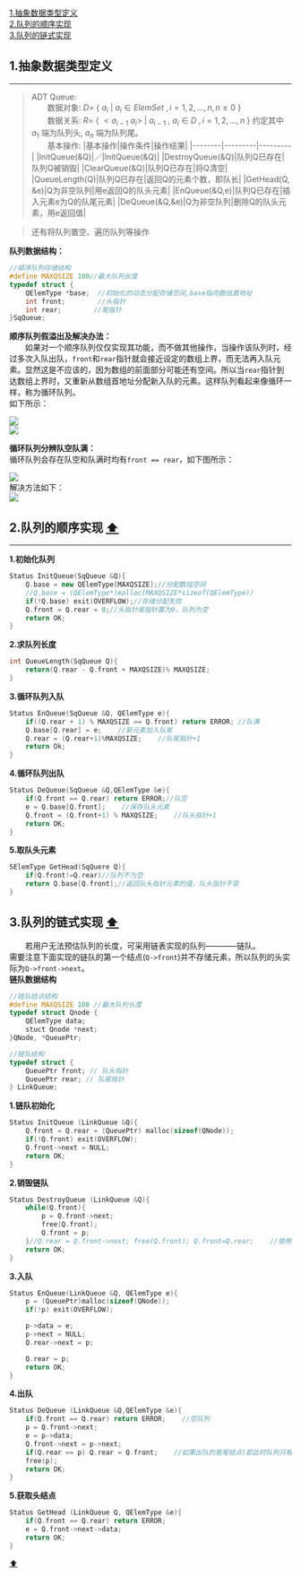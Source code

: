 <span id = "top"></span>  
[1.抽象数据类型定义](#part1)  
[2.队列的顺序实现](#part2)  
[3.队列的链式实现](#part3)  
<span id = "part1"></span>  
## 1.抽象数据类型定义  
---
>ADT Queue:  
>　　数据对象:  $D=$ { $a_i$ | ${a_i}\in{ElemSet}$ $,i=1,2,...,n,n≥0$ }  
>　　数据关系:  $R=$ { $\lt{a_{i-1}}$ ${a_i}\gt$ | ${a_{i-1}}$ , ${a_i}\in{D}$ $,i=1,2,...,n$ } 约定其中 $a_1$ 端为队列头, $a_n$ 端为队列尾。    
>　　基本操作:
>|基本操作|操作条件|操作结果|
>|--------|---------|---------|
>|InitQueue(&Q)|／|InitQueue(&Q)|
>|DestroyQueue(&Q)|队列Q已存在|队列Q被销毁|
>|ClearQueue(&Q)|队列Q已存在|将Q清空|
>|QueueLength(Q)|队列Q已存在|返回Q的元素个数，即队长|
>|GetHead(Q, &e)|Q为非空队列|用e返回Q的队头元素|
>|EnQueue(&Q,e)|队列Q已存在|插入元素e为Q的队尾元素|
>|DeQueue(&Q,&e)|Q为非空队列|删除Q的队头元素，用e返回值|

>还有将队列置空、遍历队列等操作

**队列数据结构：**  
```cpp
//顺序队列存储结构
#define MAXQSIZE 100//最大队列长度
typedef struct {
    QElemType *base;  //初始化的动态分配存储空间,base指向数组首地址
    int front;        //头指针
    int rear;        //尾指针
}SqQueue;
```
**顺序队列假溢出及解决办法：**  
　　如果对一个顺序队列仅仅实现其功能，而不做其他操作，当操作该队列时，经过多次入队出队，``front``和``rear``指针就会接近设定的数组上界，而无法再入队元素。显然这是不应该的，因为数组的前面部分可能还有空间。所以当``rear``指针到达数组上界时，又重新从数组首地址分配新入队的元素。这样队列看起来像循环一样，称为循环队列。  
如下所示：
<div><img src="./images/顺序队列假溢出.png"> </img></div>  
<div><img src="./images/解决队列假上溢的方法.png"> </img></div>  

**循环队列分辨队空队满：**  
循环队列会存在队空和队满时均有``front == rear``，如下图所示：  
<div><img src="./images/分辨队空队满.png"> </img></div>  
解决方法如下：
<div><img src="./images/少用一个元素空间.png"> </img></div>  

<span id = "part2"></span>  
## 2.队列的顺序实现  [:arrow_up:](#top)
---
**1.初始化队列**  
```cpp
Status InitQueue(SqQueue &Q){
    Q.base = new QElemType[MAXQSIZE];//分配数组空间
    //Q.base = (QElemType*)malloc(MAXQSIZE*sizeof(QElemType))
    if(!Q.base) exit(OVERFLOW);//存储分配失败
    Q.front = Q.rear = 0;//头指针尾指针置为0，队列为空
    return OK;
}
```
**2.求队列长度**  
```cpp
int QueueLength(SqQueue Q){
    return(Q.rear - Q.front + MAXQSIZE)% MAXQSIZE;
}
```
**3.循环队列入队**  
```cpp
Status EnQueue(SqQueue &Q, QElemType e){
    if((Q.rear + 1) % MAXQSIZE == Q.front) return ERROR; //队满
    Q.base[Q.rear] = e;    //新元素加入队尾
    Q.rear = (Q.rear+1)%MAXQSIZE;    //队尾指针+1
    return Ok;
}
```
**4.循环队列出队**  
```cpp
Status DeQueue(SqQueue &Q,QElemType &e){
    if(Q.front == Q.rear) return ERROR;//队空
    e = Q.base[Q.front];    //保存队头元素
    Q.front = (Q.front+1) % MAXQSIZE;    //队头指针+1
    return OK;
}
```
**5.取队头元素**  
```cpp
SElemType GetHead(SqQuere Q){
    if(Q.front!=Q.rear)//队列不为空
    return Q.base[Q.front];//返回队头指针元素的值，队头指针不变
}
```
<span id = "part3"></span>  
## 3.队列的链式实现  [:arrow_up:](#top)
　　若用户无法预估队列的长度，可采用链表实现的队列————链队。  
需要注意下面实现的链队的第一个结点(``Q->front``)并不存储元素，所以队列的头实际为``Q->front->next``。  
  **链队数据结构**  
```cpp
//链队结点结构
#define MAXQSIZE 100 //最大队列长度
typedef struct Qnode {
    QElemType data;
    stuct Qnode *next;
}QNode, *QueuePtr;

//链队结构
typedef struct {
    QueuePtr front; // 队头指针
    QueuePtr rear; // 队尾指针
} LinkQueue;
```
**1.链队初始化**  
```cpp
Status InitQueue (LinkQueue &Q){
    Q.front = Q.rear = (QueuePtr) malloc(sizeof(QNode));
    if(!Q.front) exit(OVERFLOW);
    Q.front->next = NULL;
    return OK;
}
```
**2.销毁链队**  
```cpp
Status DestroyQueue (LinkQueue &Q){
    while(Q.front){
        p = Q.front->next;
        free(Q.front);
        Q.front = p;
    }//Q.rear = Q.front->next; free(Q.front); Q.front=Q.rear;    //使用现成的rear指针
    return OK;
}
```
**3.入队**  
```cpp
Status EnQueue(LinkQueue &Q, QElemType e){
    p = (QueuePtr)malloc(sizeof(QNode));
    if(!p) exit(OVERFLOW);

    p->data = e;
    p->next = NULL;
    Q.rear->next = p;

    Q.rear = p;
    return OK;
}
```
**4.出队**  
```cpp
Status DeQueue (LinkQueue &Q,QElemType &e){
    if(Q.front == Q.rear) return ERROR;    //空队列
    p = Q.front->next;
    e = p->data;
    Q.front->next = p->next;
    if(Q.rear == p) Q.rear = Q.front;    //如果出队的是尾结点(即此时队列只有一个元素)
    free(p);
    return OK;
}
```
**5.获取头结点**  
```cpp
Status GetHead (LinkQueue Q, QElemType &e){
    if(Q.front == Q.rear) return ERROR;
    e = Q.front->next->data;
    return OK;
}
```
[:arrow_up:](#top)

